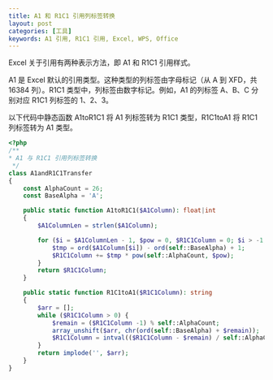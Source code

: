 ```yaml
---
title: A1 和 R1C1 引用列标签转换
layout: post
categories: [工具]
keywords: A1 引用, R1C1 引用, Excel, WPS, Office
---
```


Excel 关于引用有两种表示方法，即 A1 和 R1C1 引用样式。

A1 是 Excel 默认的引用类型。这种类型的列标签由字母标记（从 A 到 XFD，共 16384 列）。R1C1 类型中，列标签由数字标记。例如，A1 的列标签 A、B、C 分别对应 R1C1 列标签的 1、2、3。

以下代码中静态函数 A1toR1C1 将 A1 列标签转为 R1C1 类型，R1C1toA1 将 R1C1 列标签转为 A1 类型。

```php
<?php
/**
* A1 与 R1C1 引用列标签转换
 */
class A1andR1C1Transfer
{
    const AlphaCount = 26;
    const BaseAlpha = 'A';

    public static function A1toR1C1($A1Column): float|int
    {
        $A1ColumnLen = strlen($A1Column);

        for ($i = $A1ColumnLen - 1, $pow = 0, $R1C1Column = 0; $i > -1; $i--, $pow++) {
            $tmp = ord($A1Column[$i]) - ord(self::BaseAlpha) + 1;
            $R1C1Column += $tmp * pow(self::AlphaCount, $pow);
        }
        return $R1C1Column;
    }

    public static function R1C1toA1($R1C1Column): string
    {
        $arr = [];
        while ($R1C1Column > 0) {
            $remain = ($R1C1Column -1) % self::AlphaCount;
            array_unshift($arr, chr(ord(self::BaseAlpha) + $remain));
            $R1C1Column = intval(($R1C1Column - $remain) / self::AlphaCount);
        }
        return implode('', $arr);
    }
}
```
